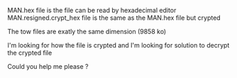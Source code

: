MAN.hex file is the file can be read by hexadecimal editor
MAN.resigned.crypt_hex file is the same as the MAN.hex file but crypted

The tow files are exatly the same dimension (9858 ko)

I'm looking for how the file is crypted and I'm looking for solution to decrypt the crypted file

Could you help me please ?
